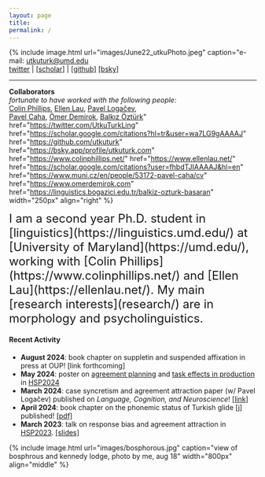 ```yaml
---
layout: page
title:
permalink: /
---
```

<!-- change font color -->

<link rel="stylesheet" href="/css/fontawesome/css/all.css" >
<link rel="stylesheet" href="css/academicons/css/academicons.min.css"/>

{%
  include image.html
  url="images/June22_utkuPhoto.jpeg"
  caption="e-mail: utkuturk@umd.edu <br><a href='https://twitter.com/UtkuTurkLing'>[twitter]</a> | <a href='https://scholar.google.com/citations?hl=tr&user=wa7LG9gAAAAJ'>[scholar]</a> | <a href='https://github.com/utkuturk'>[github]</a> <a href='https://bsky.app/profile/utkuturk.com'>[bsky]</a><hr><b> Collaborators </b> <br> <i>fortunate to have worked with the following people: </i><br> <a href='https://www.colinphillips.net/'>Colin Phillips</a>, <a href='https://ellenlau.net/'>Ellen Lau</a>, <a href='https://scholar.google.com/citations?user=fhbdTJIAAAAJ&hl=en'>Pavel Logačev</a>, <br><a href='https://www.muni.cz/en/people/53172-pavel-caha/cv'>Pavel Caha</a>, <a href='https://www.omerdemirok.com'>Ömer Demirok</a>, <a href='https://linguistics.bogazici.edu.tr/balkiz-ozturk-basaran'> Balkız Öztürk</a>"
  href="https://twitter.com/UtkuTurkLing"
  href="https://scholar.google.com/citations?hl=tr&user=wa7LG9gAAAAJ"
  href="https://github.com/utkuturk"
  href="https://bsky.app/profile/utkuturk.com"
  href="https://www.colinphillips.net/"
  href="https://www.ellenlau.net/"
  href="https://scholar.google.com/citations?user=fhbdTJIAAAAJ&hl=en"
  href="https://www.muni.cz/en/people/53172-pavel-caha/cv"
  href="https://www.omerdemirok.com"
  href="https://linguistics.bogazici.edu.tr/balkiz-ozturk-basaran"
  width="250px"
  align="right"
%}

<font size="+2">
I am a second year Ph.D. student in [linguistics](https://linguistics.umd.edu/) at [University of Maryland](https://umd.edu/), working  with [Colin Phillips](https://www.colinphillips.net/) and [Ellen Lau](https://ellenlau.net/). My main [research interests](research/) are in morphology and psycholinguistics.
</font>

#### Recent Activity

- **August 2024**: book chapter on suppletin and suspended affixation in press at OUP! [link forthcoming]
- **May 2024**: poster on [agreement planning](files/abstracts/hsp-2024-agree.pdf) and [task effects in production](files/abstracts/hsp-2024-task.pdf) in [HSP2024](https://hsp2024.github.io/)
- **March 2024**: case syncretism and agreement attraction paper (w/ Pavel Logačev) published on *Language, Cognition, and Neuroscience*! [[link]](https://doi.org/10.1080/23273798.2024.2324766)
- **April 2024**: book chapter on the phonemic status of Turkish glide [j] published! [[pdf]](files/pdfs/CanalisEtAl2023.pdf)
- **March 2023**: talk on response bias and agreement attraction in [HSP2023](https://lrdc.pitt.edu/HSP2023/). [[slides]](files/slides/hsp2023.pdf)

{% include image.html url="images/bosphorous.jpg" caption="view of bosphrous and kennedy lodge, photo by me, aug 18" width="800px" align="middle" %}

<!--
In my freetime, I usually play games on [Steam][steam] or take amateur [photographs][flickr]. My favorite food is [gata][gata] with koritz and my favorite icecream flavor is [saffron and rose][rose]. -->



  [cal]:   resources/calligraphy/
  [thesis]: ma/
  [glide]:  2022/130/glide.html
  [sa]:     research/sa/
  [case]:   research/case/
  [aug]:    research/aug/
  [hc]:     2022/130/as-if.html
  [trlazud]: research/trlazud/
  [grtr]:   research/grtr/
  [deepl]:  research/deepl/
  [taship]: teaching.md
  [dept]:   https://linguistics.boun.edu.tr
  [umdling]: https://linguistics.umd.edu/
  [langsci]: http://languagescience.umd.edu
  [ellen]: https://ellenlau.net/
  [uni]:    http://www.boun.edu.tr
  [pavel]:  https://scholar.google.com/citations?user=fhbdTJIAAAAJ&hl=en
  [colin]:  https://www.colinphillips.net/
  [gata]:   https://en.wikipedia.org/wiki/Gata_(food)
  [rose]:   https://explorepartsunknown.com/koreatown-la/koreatown-perfect-day/
  [steam]:  https://steamcommunity.com/id/lecagot
  [flickr]: https://flickr.com/photos/97029582@N03/albums
  [caha]:   https://www.muni.cz/en/people/53172-pavel-caha/cv
  [mas]:    https://www.muni.cz/en
  [ud]:     https://www.universaldependencies.org
  [cv]:     files/cv.pdf
  [manu]:   https://github.com/utkuturk/tr_bias/blob/master/paper/draft/manuscript.pdf
  [o]:      https://en.wikipedia.org/wiki/Gender_neutrality_in_genderless_languages#Turkish
  [twitter]:https://www.twitter.com/utkuturkling
  [tfj]:    https://translateforjustice.wordpress.com/
  [gezi]:   https://en.wikipedia.org/wiki/Gezi_Park_protests


<!--

- 🌱 <span style="text-decoration: underline">learning</span>
  - *stan & multinomial processing trees*
  - *horseshoe priors and sparsity*<br><br>


**utkuturk/utkuturk** is a ✨ _special_ ✨ repository because its `README.md` (this file) appears on your GitHub profile.

Here are some ideas to get you started:

- 🔭 I’m currently working on ...
- 🌱 I’m currently learning ...
- 👯 I’m looking to collaborate on ...
- 🤔 I’m looking for help with ...
- 💬 Ask me about ...
- 📫 How to reach me: ...
- 😄 Pronouns: ...
- ⚡ Fun fact: ...
-->
